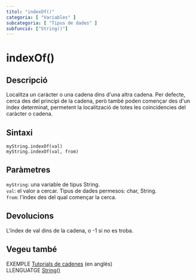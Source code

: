 ```yaml
---
títol: "indexOf()"
categoria: [ "Variables" ]
subcategoria: [ "Tipus de dades" ]
subfunció: ["String()"]
---
```


# indexOf()

## Descripció

Localitza un caràcter o una cadena dins d'una altra cadena. Per defecte, cerca des del principi de la cadena, però també poden començar des d'un índex determinat, permetent la localització de totes les coincidencies del caràcter o cadena.

## Sintaxi

`myString.indexOf(val)`  
`myString.indexOf(val, from)`

## Paràmetres

`myString`: una variable de tipus String.  
`val`: el valor a cercar. Tipus de dades permesos: char, String.  
`from`: l'índex des del qual començar la cerca.

## Devolucions

L'índex de val dins de la cadena, o -1 si no es troba.

## Vegeu també

EXEMPLE [Tutorials de cadenes](https://www.arduino.cc/en/Tutorial/BuiltInExamples#strings) (en anglés)  
LLENGUATGE [String()](../String().md)
